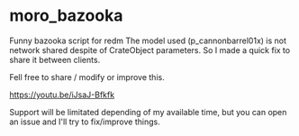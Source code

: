 # moro_bazooka
Funny bazooka script for redm
The model used (p_cannonbarrel01x) is not network shared despite of CrateObject parameters.
So I made a quick fix to share it between clients.

Fell free to share / modify or improve this.

https://youtu.be/iJsaJ-Bfkfk

Support will be limitated depending of my available time, but you can open an issue and I'll try to fix/improve things.
